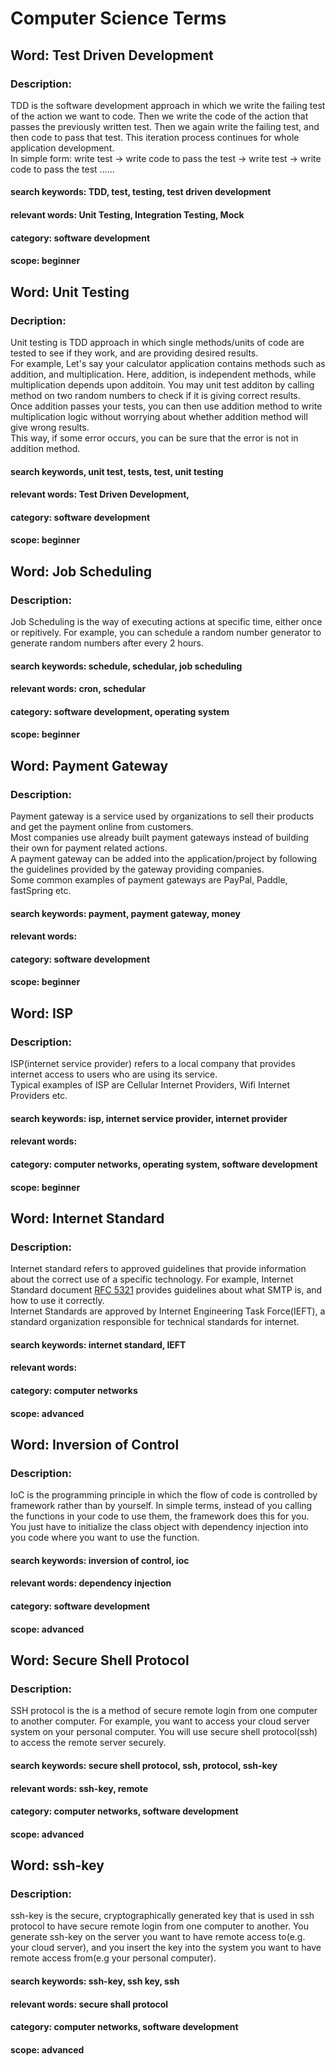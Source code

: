 # Computer Science Terms

## Word: Test Driven Development
### Description:
TDD is the software development approach in which we write the failing test of the action we want to code. Then we write the code of the action that passes the previously written test. Then we again write the failing test, and then code to pass that test. This iteration process continues for whole application development.  
In simple form: write test -> write code to pass the test -> write test -> write code to pass the test ......
#### search keywords: TDD, test, testing, test driven development
#### relevant words: Unit Testing, Integration Testing, Mock 
#### category: software development
#### scope: beginner


## Word: Unit Testing
### Decription:
Unit testing is TDD approach in which single methods/units of code are tested to see if they work, and are providing desired results.  
For example, Let's say your calculator application contains methods such as addition, and multiplication. Here, addition, is independent methods, while multiplication depends upon additoin. You may unit test additon by calling method on two random numbers to check if it is giving correct results.  
Once addition passes your tests, you can then use addition method to write multiplication logic without worrying about whether addition method will give wrong results.  
This way, if some error occurs, you can be sure that the error is not in addition method.
#### search keywords, unit test, tests, test, unit testing
#### relevant words: Test Driven Development,   
#### category: software development
#### scope: beginner


## Word: Job Scheduling
### Description:
Job Scheduling is the way of executing actions at specific time, either once or repitively. For example, you can schedule a random number generator to generate random numbers after every 2 hours.
#### search keywords: schedule, schedular, job scheduling
#### relevant words: cron, schedular  
#### category: software development, operating system
#### scope: beginner

## Word: Payment Gateway
### Description:
Payment gateway is a service used by organizations to sell their products and get the payment online from customers.  
Most companies use already built payment gateways instead of building their own for payment related actions.  
A payment gateway can be added into the application/project by following the guidelines provided by the gateway providing companies.  
Some common examples of payment gateways are PayPal, Paddle, fastSpring etc.
#### search keywords: payment, payment gateway, money
#### relevant words:  
#### category: software development
#### scope: beginner

## Word: ISP
### Description:
ISP(internet service provider) refers to a local company that provides internet access to users who are using its service.  
Typical examples of ISP are Cellular Internet Providers, Wifi Internet Providers etc.  
#### search keywords: isp, internet service provider, internet provider
#### relevant words:  
#### category: computer networks, operating system, software development
#### scope: beginner

## Word: Internet Standard
### Description:
Internet standard refers to approved guidelines that provide information about the correct use of a specific technology. For example, Internet Standard document [RFC 5321](https://datatracker.ietf.org/doc/html/rfc5321) provides guidelines about what SMTP is, and how to use it correctly.  
Internet Standards are approved by Internet Engineering Task Force(IEFT), a standard organization responsible for technical standards for internet.  
#### search keywords: internet standard, IEFT
#### relevant words:
#### category: computer networks
#### scope: advanced

## Word: Inversion of Control
### Description:
IoC is the programming principle in which the flow of code is controlled by framework rather than by yourself. In simple terms, instead of you calling the functions in your code to use them, the framework does this for you. You just have to initialize the class object with dependency injection into you code where you want to use the function. 
#### search keywords: inversion of control, ioc
#### relevant words: dependency injection
#### category: software development
#### scope: advanced

## Word: Secure Shell Protocol
### Description:
SSH protocol is the is a method of secure remote login from one computer to another computer. For example, you want to access your cloud server system on your personal computer. You will use secure shell protocol(ssh) to access the remote server securely.
#### search keywords: secure shell protocol, ssh, protocol, ssh-key
#### relevant words: ssh-key, remote
#### category: computer networks, software development
#### scope: advanced

## Word: ssh-key
### Description:
ssh-key is the secure, cryptographically generated key that is used in ssh protocol to have secure remote login from one computer to another. You generate ssh-key on the server you want to have remote access to(e.g. your cloud server), and you insert the key into the system you want to have remote access from(e.g your personal computer).
#### search keywords: ssh-key, ssh key, ssh
#### relevant words: secure shall protocol
#### category: computer networks, software development
#### scope: advanced

